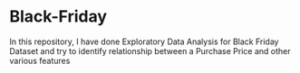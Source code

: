 # Black-Friday
In this repository, I have done Exploratory Data Analysis for Black Friday Dataset and try to identify relationship between a Purchase Price and other various features
